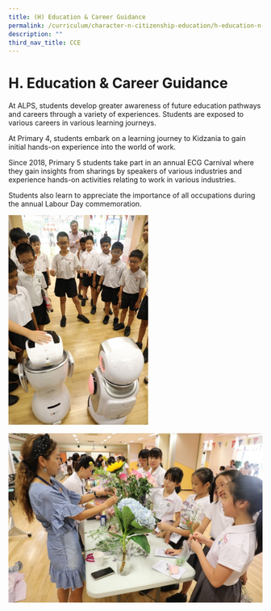 ```yaml
---
title: (H) Education & Career Guidance
permalink: /curriculum/character-n-citizenship-education/h-education-n-career-guidance
description: ""
third_nav_title: CCE
---
```

# **H. Education & Career Guidance**

At ALPS, students develop greater awareness of future education pathways and careers through a variety of experiences. Students are exposed to various careers in various learning journeys. 

At Primary 4, students embark on a learning journey to Kidzania to gain initial hands-on experience into the world of work. 

Since 2018, Primary 5 students take part in an annual ECG Carnival where they gain insights from sharings by speakers of various industries and experience hands-on activities relating to work in various industries. 

Students also learn to appreciate the importance of all occupations during the annual Labour Day commemoration.

<img src="/images/Picture32%20(1).png" 
     style="width:55%">

![](/images/Picture33.png)